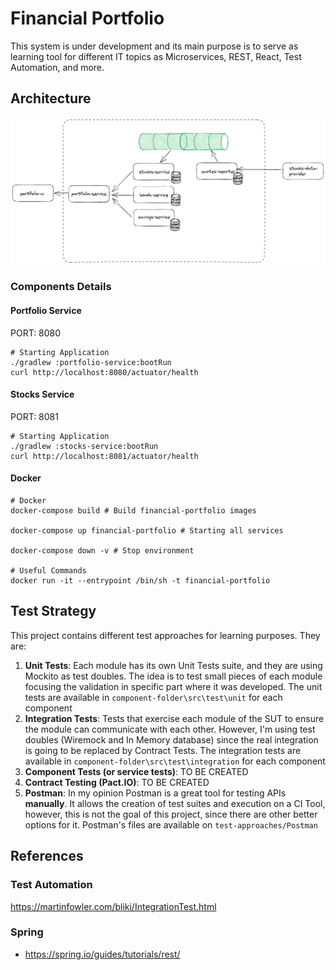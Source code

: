 # Financial Portfolio

This system is under development and its main purpose is to serve as learning tool for different IT topics as Microservices, REST, React, Test Automation, and more. 

## Architecture

![Architecture](documents/architecture.png)

### Components Details

#### Portfolio Service

PORT: 8080

````shell
# Starting Application
./gradlew :portfolio-service:bootRun
curl http://localhost:8080/actuator/health
````

#### Stocks Service

PORT: 8081

````shell
# Starting Application
./gradlew :stocks-service:bootRun
curl http://localhost:8081/actuator/health
````

#### Docker

````shell
# Docker
docker-compose build # Build financial-portfolio images

docker-compose up financial-portfolio # Starting all services

docker-compose down -v # Stop environment

# Useful Commands
docker run -it --entrypoint /bin/sh -t financial-portfolio
````

## Test Strategy

This project contains different test approaches for learning purposes. They are:
1. **Unit Tests**: 
Each module has its own Unit Tests suite, and they are using Mockito as test doubles. The idea is to test small pieces of each module focusing the validation in specific part where it was developed. The unit tests are available in `component-folder\src\test\unit` for each component
2. **Integration Tests**: 
Tests that exercise each module of the SUT to ensure the module can communicate with each other. However, I'm using test doubles (Wiremock and In Memory database) since the real integration is going to be replaced by Contract Tests. The integration tests are available in `component-folder\src\test\integration` for each component
3. **Component Tests (or service tests)**: TO BE CREATED
4. **Contract Testing (Pact.IO)**: TO BE CREATED
5. **Postman**: In my opinion Postman is a great tool for testing APIs **manually**. It allows the creation of test suites and execution on a CI Tool, however, this is not the goal of this project, since there are other better options for it. Postman's files are available on `test-approaches/Postman`

## References

### Test Automation
https://martinfowler.com/bliki/IntegrationTest.html

### Spring

- https://spring.io/guides/tutorials/rest/

